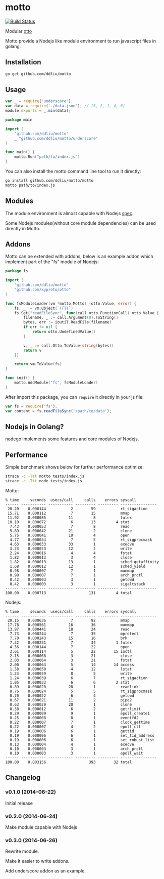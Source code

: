 # motto

[![Build Status](https://travis-ci.org/ddliu/motto.png)](https://travis-ci.org/ddliu/motto)

Modular [otto](https://github.com/xyproto/otto)

Motto provide a Nodejs like module environment to run javascript files in golang.

## Installation

```bash
go get github.com/ddliu/motto
```

## Usage

```js
var _ = require('underscore');
var data = require('./data.json'); // [3, 2, 1, 4, 6]
module.exports = _.min(data);
```

```go
package main

import (
    "github.com/ddliu/motto"
    _ "github.com/ddliu/motto/underscore"
)

func main() {
    motto.Run("path/to/index.js")
}
```

You can also install the motto command line tool to run it directly:

```bash
go install github.com/ddliu/motto/motto
motto path/to/index.js
```

## Modules

The module environment is almost capable with Nodejs [spec](http://nodejs.org/api/modules.html).

Some Nodejs modules(without core module dependencies) can be used directly in Motto.

## Addons

Motto can be extended with addons, below is an example addon which implement part of the "fs" module of Nodejs:

```go
package fs

import (
    "github.com/ddliu/motto"
    "github.com/xyproto/otto"
)

func fsModuleLoader(vm *motto.Motto) (otto.Value, error) {
    fs, _ := vm.Object(`({})`)
    fs.Set("readFileSync", func(call otto.FunctionCall) otto.Value {
        filename, _ := call.Argument(0).ToString()
        bytes, err := ioutil.ReadFile(filename)
        if err != nil {
            return otto.UndefinedValue()
        }

        v, _ := call.Otto.ToValue(string(bytes))
        return v
    })

    return vm.ToValue(fs)
}

func init() {
    motto.AddModule("fs", fsModuleLoader)
}
```

After import this package, you can `require` it directly in your js file: 

```js
var fs = require('fs');
var content = fs.readFileSync('/path/to/data');
```

## Nodejs in Golang?

[nodego](https://github.com/ddliu/nodego) implements some features and core modules
of Nodejs.

## Performance

Simple benchmark shows below for furthur performance optimize:

```bash
strace -c -Ttt motto tests/index.js
strace -c -Ttt node tests/index.js
```

Motto:

```
% time     seconds  usecs/call     calls    errors syscall
------ ----------- ----------- --------- --------- ----------------
 20.20    0.000144           2        59           rt_sigaction
 15.71    0.000112           7        15           mmap
 11.92    0.000085          11         8           futex
 10.10    0.000072           6        13         4 stat
  7.43    0.000053           7         8           read
  5.89    0.000042          21         2           clone
  5.75    0.000041          10         4           open
  4.77    0.000034           7         5           rt_sigprocmask
  4.63    0.000033          33         1           execve
  3.23    0.000023          12         2           write
  2.24    0.000016           4         4           fstat
  1.82    0.000013           3         4           close
  1.82    0.000013          13         1           sched_getaffinity
  1.68    0.000012          12         1           sched_yield
  0.98    0.000007           7         1           munmap
  0.98    0.000007           7         1           arch_prctl
  0.42    0.000003           3         1           getcwd
  0.42    0.000003           3         1           sigaltstack
------ ----------- ----------- --------- --------- ----------------
100.00    0.000713                   131         4 total
```

Nodejs:

```
% time     seconds  usecs/call     calls    errors syscall
------ ----------- ----------- --------- --------- ----------------
 20.15    0.000636           7        92           mmap
 17.78    0.000561          16        36           munmap
 13.97    0.000441          18        24           read
  7.73    0.000244           7        35           mprotect
  7.70    0.000243          15        16           brk
  7.32    0.000231           7        34         1 futex
  4.56    0.000144           7        22           open
  3.61    0.000114           5        22        15 ioctl
  2.15    0.000068           3        21           close
  2.03    0.000064           3        21           fstat
  2.00    0.000063           5        14        14 access
  1.58    0.000050           4        12           lstat
  1.24    0.000039           8         5           write
  1.24    0.000039           6         7           rt_sigaction
  1.05    0.000033           6         6         2 stat
  0.89    0.000028          28         1           readlink
  0.76    0.000024           5         5           rt_sigprocmask
  0.70    0.000022           6         4           getcwd
  0.67    0.000021          11         2           pipe2
  0.63    0.000020          20         1           clone
  0.38    0.000012           6         2           getrlimit
  0.29    0.000009           9         1           epoll_create1
  0.25    0.000008           8         1           eventfd2
  0.22    0.000007           7         1           clock_gettime
  0.22    0.000007           4         2           epoll_ctl
  0.19    0.000006           6         1           gettid
  0.19    0.000006           6         1           set_tid_address
  0.19    0.000006           6         1           set_robust_list
  0.13    0.000004           4         1           execve
  0.10    0.000003           3         1           arch_prctl
  0.10    0.000003           3         1           epoll_wait
------ ----------- ----------- --------- --------- ----------------
100.00    0.003156                   393        32 total
```

## Changelog

### v0.1.0 (2014-06-22)

Initial release

### v0.2.0 (2014-06-24)

Make module capable with Nodejs

### v0.3.0 (2014-06-26)

Rewrite module.

Make it easier to write addons.

Add underscore addon as an example.